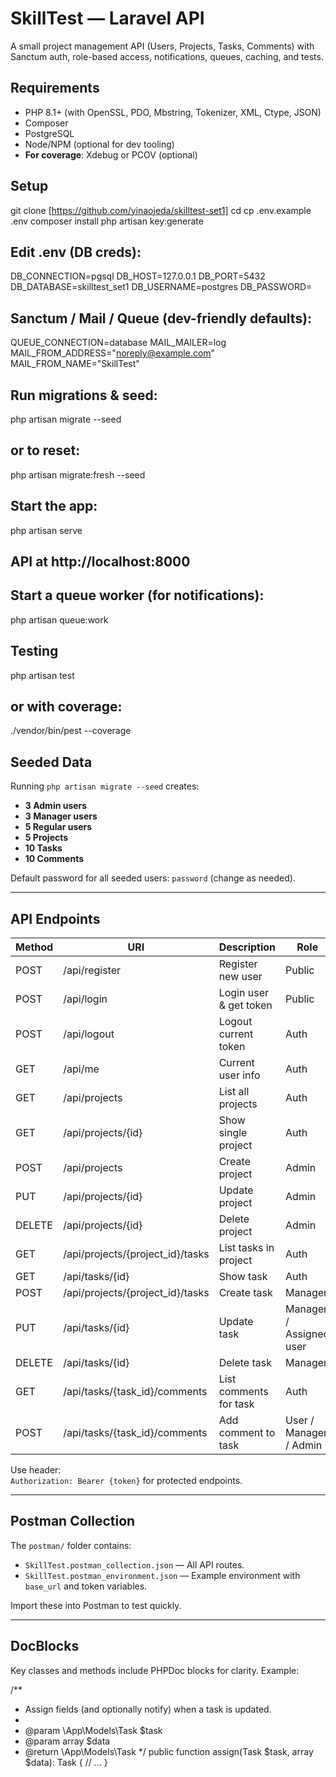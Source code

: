 # SkillTest — Laravel API

A small project management API (Users, Projects, Tasks, Comments) with Sanctum auth, role-based access, notifications, queues, caching, and tests.

## Requirements

-   PHP 8.1+ (with OpenSSL, PDO, Mbstring, Tokenizer, XML, Ctype, JSON)
-   Composer
-   PostgreSQL
-   Node/NPM (optional for dev tooling)
-   **For coverage**: Xdebug or PCOV (optional)

## Setup

git clone [https://github.com/yinaojeda/skilltest-set1]
cd <your-folder>
cp .env.example .env
composer install
php artisan key:generate

## Edit .env (DB creds):

DB_CONNECTION=pgsql
DB_HOST=127.0.0.1
DB_PORT=5432
DB_DATABASE=skilltest_set1
DB_USERNAME=postgres
DB_PASSWORD=

## Sanctum / Mail / Queue (dev-friendly defaults):

QUEUE_CONNECTION=database
MAIL_MAILER=log
MAIL_FROM_ADDRESS="noreply@example.com"
MAIL_FROM_NAME="SkillTest"

## Run migrations & seed:

php artisan migrate --seed

## or to reset:

php artisan migrate:fresh --seed

## Start the app:

php artisan serve

## API at http://localhost:8000

## Start a queue worker (for notifications):

php artisan queue:work

## Testing

php artisan test

## or with coverage:

./vendor/bin/pest --coverage

## Seeded Data

Running `php artisan migrate --seed` creates:

-   **3 Admin users**
-   **3 Manager users**
-   **5 Regular users**
-   **5 Projects**
-   **10 Tasks**
-   **10 Comments**

Default password for all seeded users: `password` (change as needed).

---

## API Endpoints

| Method | URI                              | Description            | Role                    |
| ------ | -------------------------------- | ---------------------- | ----------------------- |
| POST   | /api/register                    | Register new user      | Public                  |
| POST   | /api/login                       | Login user & get token | Public                  |
| POST   | /api/logout                      | Logout current token   | Auth                    |
| GET    | /api/me                          | Current user info      | Auth                    |
| GET    | /api/projects                    | List all projects      | Auth                    |
| GET    | /api/projects/{id}               | Show single project    | Auth                    |
| POST   | /api/projects                    | Create project         | Admin                   |
| PUT    | /api/projects/{id}               | Update project         | Admin                   |
| DELETE | /api/projects/{id}               | Delete project         | Admin                   |
| GET    | /api/projects/{project_id}/tasks | List tasks in project  | Auth                    |
| GET    | /api/tasks/{id}                  | Show task              | Auth                    |
| POST   | /api/projects/{project_id}/tasks | Create task            | Manager                 |
| PUT    | /api/tasks/{id}                  | Update task            | Manager / Assigned user |
| DELETE | /api/tasks/{id}                  | Delete task            | Manager                 |
| GET    | /api/tasks/{task_id}/comments    | List comments for task | Auth                    |
| POST   | /api/tasks/{task_id}/comments    | Add comment to task    | User / Manager / Admin  |

Use header:  
`Authorization: Bearer {token}` for protected endpoints.

---

## Postman Collection

The `postman/` folder contains:

-   `SkillTest.postman_collection.json` — All API routes.
-   `SkillTest.postman_environment.json` — Example environment with `base_url` and token variables.

Import these into Postman to test quickly.

---

## DocBlocks

Key classes and methods include PHPDoc blocks for clarity. Example:

/\*\*

-   Assign fields (and optionally notify) when a task is updated.
-
-   @param \App\Models\Task $task
-   @param array $data
-   @return \App\Models\Task
    \*/
    public function assign(Task $task, array $data): Task
    {
    // ...
    }